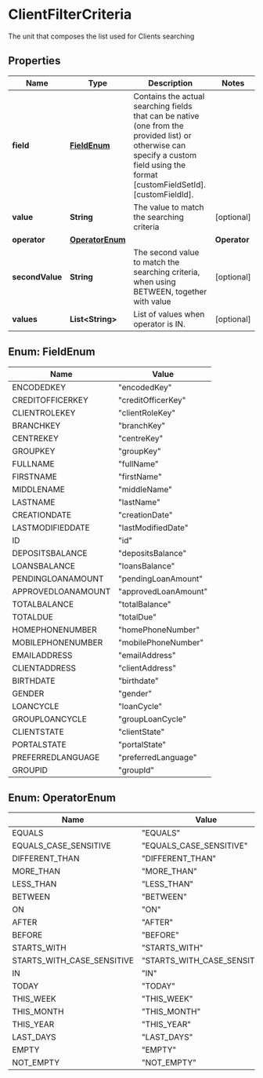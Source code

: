 

# ClientFilterCriteria

The unit that composes the list used for Clients searching
## Properties

Name | Type | Description | Notes
------------ | ------------- | ------------- | -------------
**field** | [**FieldEnum**](#FieldEnum) | Contains the actual searching fields that can be native (one from the provided list) or otherwise can specify a custom field using the format [customFieldSetId].[customFieldId].  | 
**value** | **String** | The value to match the searching criteria |  [optional]
**operator** | [**OperatorEnum**](#OperatorEnum) | | **Operator**  | **Affected values** | **Available for**                                                    | |---------------|----------------------|----------------------------------------------------------------------| | EQUALS        | ONE_VALUE            | BIG_DECIMAL,BOOLEAN,LONG,MONEY,NUMBER,PERCENT,STRING,ENUM,KEY        | | MORE_THAN     | ONE_VALUE            | BIG_DECIMAL,NUMBER,MONEY                                             | | LESS_THAN     | ONE_VALUE            | BIG_DECIMAL,NUMBER,MONEY                                             | | BETWEEN       | TWO_VALUES           | BIG_DECIMAL,NUMBER,MONEY,DATE,DATE_TIME                              | | ON            | ONE_VALUE            | DATE,DATE_TIME                                                       | | AFTER         | ONE_VALUE            | DATE,DATE_TIME                                                       | | BEFORE        | ONE_VALUE            | DATE,DATE_TIME                                                       | | STARTS_WITH   | ONE_VALUE            | STRING                                                               | | IN            | LIST                 | ENUM,KEY                                                             | | TODAY         | NO_VALUE             | DATE,DATE_TIME                                                       | | THIS_WEEK     | NO_VALUE             | DATE,DATE_TIME                                                       | | THIS_MONTH    | NO_VALUE             | DATE,DATE_TIME                                                       | | THIS_YEAR     | NO_VALUE             | DATE,DATE_TIME                                                       | | LAST_DAYS     | ONE_VALUE            | NUMBER                                                               | | EMPTY         | NO_VALUE             | BIG_DECIMAL,LONG,MONEY,NUMBER,PERCENT,STRING,ENUM,KEY,DATE,DATE_TIME | | NOT_EMPTY     | NO_VALUE             | BIG_DECIMAL,LONG,MONEY,NUMBER,PERCENT,STRING,ENUM,KEY,DATE,DATE_TIME | | 
**secondValue** | **String** | The second value to match the searching criteria, when using BETWEEN, together with value |  [optional]
**values** | **List&lt;String&gt;** | List of values when operator is IN. |  [optional]



## Enum: FieldEnum

Name | Value
---- | -----
ENCODEDKEY | &quot;encodedKey&quot;
CREDITOFFICERKEY | &quot;creditOfficerKey&quot;
CLIENTROLEKEY | &quot;clientRoleKey&quot;
BRANCHKEY | &quot;branchKey&quot;
CENTREKEY | &quot;centreKey&quot;
GROUPKEY | &quot;groupKey&quot;
FULLNAME | &quot;fullName&quot;
FIRSTNAME | &quot;firstName&quot;
MIDDLENAME | &quot;middleName&quot;
LASTNAME | &quot;lastName&quot;
CREATIONDATE | &quot;creationDate&quot;
LASTMODIFIEDDATE | &quot;lastModifiedDate&quot;
ID | &quot;id&quot;
DEPOSITSBALANCE | &quot;depositsBalance&quot;
LOANSBALANCE | &quot;loansBalance&quot;
PENDINGLOANAMOUNT | &quot;pendingLoanAmount&quot;
APPROVEDLOANAMOUNT | &quot;approvedLoanAmount&quot;
TOTALBALANCE | &quot;totalBalance&quot;
TOTALDUE | &quot;totalDue&quot;
HOMEPHONENUMBER | &quot;homePhoneNumber&quot;
MOBILEPHONENUMBER | &quot;mobilePhoneNumber&quot;
EMAILADDRESS | &quot;emailAddress&quot;
CLIENTADDRESS | &quot;clientAddress&quot;
BIRTHDATE | &quot;birthdate&quot;
GENDER | &quot;gender&quot;
LOANCYCLE | &quot;loanCycle&quot;
GROUPLOANCYCLE | &quot;groupLoanCycle&quot;
CLIENTSTATE | &quot;clientState&quot;
PORTALSTATE | &quot;portalState&quot;
PREFERREDLANGUAGE | &quot;preferredLanguage&quot;
GROUPID | &quot;groupId&quot;



## Enum: OperatorEnum

Name | Value
---- | -----
EQUALS | &quot;EQUALS&quot;
EQUALS_CASE_SENSITIVE | &quot;EQUALS_CASE_SENSITIVE&quot;
DIFFERENT_THAN | &quot;DIFFERENT_THAN&quot;
MORE_THAN | &quot;MORE_THAN&quot;
LESS_THAN | &quot;LESS_THAN&quot;
BETWEEN | &quot;BETWEEN&quot;
ON | &quot;ON&quot;
AFTER | &quot;AFTER&quot;
BEFORE | &quot;BEFORE&quot;
STARTS_WITH | &quot;STARTS_WITH&quot;
STARTS_WITH_CASE_SENSITIVE | &quot;STARTS_WITH_CASE_SENSITIVE&quot;
IN | &quot;IN&quot;
TODAY | &quot;TODAY&quot;
THIS_WEEK | &quot;THIS_WEEK&quot;
THIS_MONTH | &quot;THIS_MONTH&quot;
THIS_YEAR | &quot;THIS_YEAR&quot;
LAST_DAYS | &quot;LAST_DAYS&quot;
EMPTY | &quot;EMPTY&quot;
NOT_EMPTY | &quot;NOT_EMPTY&quot;



